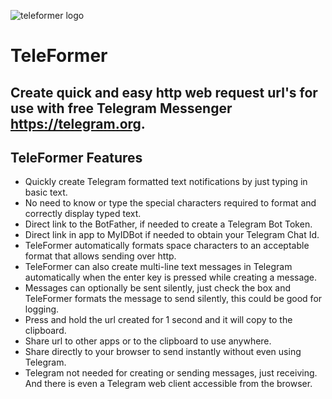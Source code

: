 ![teleformer logo](https://github.com/KaiKai7/TeleFormer/assets/87836320/2f7cd59e-3766-42f5-ac8e-fe5d47f415d5)

# TeleFormer


## Create quick and easy http web request url's for use with free Telegram Messenger https://telegram.org.

## TeleFormer Features
* Quickly create Telegram formatted text notifications by just typing in basic text.
* No need to know or type the special characters required to format and correctly display typed text.
* Direct link to the BotFather, if needed to create a Telegram Bot Token.
* Direct link in app to MyIDBot if needed to obtain your Telegram Chat Id.
* TeleFormer automatically formats space characters to an acceptable format that allows sending over http.
* TeleFormer can also create multi-line text messages in Telegram automatically when the enter key is pressed while creating a message.
* Messages can optionally be sent silently, just check the box and TeleFormer formats the message to send silently, this could be good for logging.
* Press and hold the url created for 1 second and it will copy to the clipboard.
* Share url to other apps or to the clipboard to use anywhere.
* Share directly to your browser to send instantly without even using Telegram.
* Telegram not needed for creating or sending messages, just receiving. And there is even a Telegram web client accessible from the browser.
  
